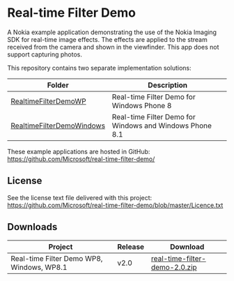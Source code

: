 Real-time Filter Demo
=====================

A Nokia example application demonstrating the use of the Nokia Imaging SDK for
real-time image effects. The effects are applied to the stream received from the
camera and shown in the viewfinder. This app does not support capturing photos.

This repository contains two separate implementation solutions:

| Folder | Description |
| ------ | ----------- |
| [RealtimeFilterDemoWP](https://github.com/Microsoft/real-time-filter-demo/tree/master/RealtimeFilterDemoWP) | Real-time Filter Demo for Windows Phone 8 |
| [RealtimeFilterDemoWindows](https://github.com/Microsoft/real-time-filter-demo/tree/master/RealtimeFilterDemoWindows) | Real-time Filter Demo for Windows and Windows Phone 8.1 |

These example applications are hosted in GitHub:
https://github.com/Microsoft/real-time-filter-demo/

License
-------

See the license text file delivered with this project:
https://github.com/Microsoft/real-time-filter-demo/blob/master/Licence.txt


Downloads
---------

| Project | Release | Download |
| ------- | --------| -------- |
| Real-time Filter Demo WP8, Windows, WP8.1 | v2.0 | [real-time-filter-demo-2.0.zip](https://github.com/Microsoft/real-time-filter-demo/archive/v2.0.zip) |
